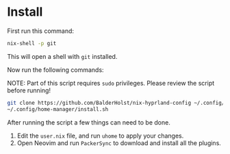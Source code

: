 # Install

First run this command:

```bash
nix-shell -p git
```

This will open a shell with `git` installed.

Now run the following commands:

NOTE: Part of this script requires `sudo` privileges. Please review the script before running!

```bash
git clone https://github.com/BalderHolst/nix-hyprland-config ~/.config/home-manager
~/.config/home-manager/install.sh
```

After running the script a few things can need to be done.
1. Edit the `user.nix` file, and run `uhome` to apply your changes.
2. Open Neovim and run `PackerSync` to download and install all the plugins.
